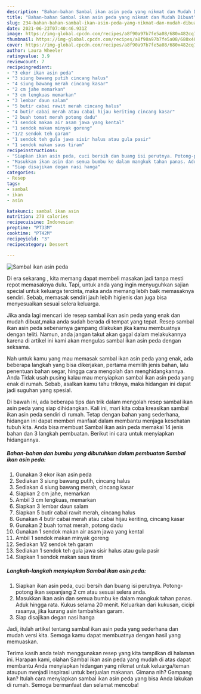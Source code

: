 ```yaml
---
description: "Bahan-bahan Sambal ikan asin peda yang nikmat dan Mudah Dibuat"
title: "Bahan-bahan Sambal ikan asin peda yang nikmat dan Mudah Dibuat"
slug: 234-bahan-bahan-sambal-ikan-asin-peda-yang-nikmat-dan-mudah-dibuat
date: 2021-06-23T07:40:46.931Z
image: https://img-global.cpcdn.com/recipes/a8f90a97b7fe5a08/680x482cq70/sambal-ikan-asin-peda-foto-resep-utama.jpg
thumbnail: https://img-global.cpcdn.com/recipes/a8f90a97b7fe5a08/680x482cq70/sambal-ikan-asin-peda-foto-resep-utama.jpg
cover: https://img-global.cpcdn.com/recipes/a8f90a97b7fe5a08/680x482cq70/sambal-ikan-asin-peda-foto-resep-utama.jpg
author: Laura Wheeler
ratingvalue: 3.9
reviewcount: 7
recipeingredient:
- "3 ekor ikan asin peda"
- "3 siung bawang putih cincang halus"
- "4 siung bawang merah cincang kasar"
- "2 cm jahe memarkan"
- "3 cm lengkuas memarkan"
- "3 lembar daun salam"
- "5 butir cabai rawit merah cincang halus"
- "4 butir cabai merah atau cabai hijau keriting cincang kasar"
- "2 buah tomat merah potong dadu"
- "1 sendok makan air asam jawa yang kental"
- "1 sendok makan minyak goreng"
- "1/2 sendok teh garam"
- "1 sendok teh gula jawa sisir halus atau gula pasir"
- "1 sendok makan saus tiram"
recipeinstructions:
- "Siapkan ikan asin peda, cuci bersih dan buang isi perutnya. Potong-potong ikan sepanjang 2 cm atau sesuai selera anda."
- "Masukkan ikan asin dan semua bumbu ke dalam mangkuk tahan panas. Aduk hingga rata. Kukus selama 20 menit. Keluarkan dari kukusan, cicipi rasanya, jika kurang asin tambahkan garam."
- "Siap disajikan degan nasi hanga"
categories:
- Resep
tags:
- sambal
- ikan
- asin

katakunci: sambal ikan asin 
nutrition: 270 calories
recipecuisine: Indonesian
preptime: "PT33M"
cooktime: "PT42M"
recipeyield: "3"
recipecategory: Dessert

---
```



![Sambal ikan asin peda](https://img-global.cpcdn.com/recipes/a8f90a97b7fe5a08/680x482cq70/sambal-ikan-asin-peda-foto-resep-utama.jpg)

Di era  sekarang , kita memang dapat membeli masakan jadi tanpa mesti repot memasaknya dulu. Tapi, untuk anda yang ingin menyuguhkan sajian special untuk keluarga tercinta, maka anda memang lebih baik memasaknya sendiri. Sebab, memasak sendiri jauh lebih higienis dan juga bisa menyesuaikan sesuai selera keluarga.

Jika anda lagi mencari ide resep sambal ikan asin peda yang enak dan mudah dibuat,maka anda sudah berada di tempat yang tepat. Resep sambal ikan asin peda  sebenarnya gampang dilakukan jika kamu membuatnya dengan teliti. Namun, anda jangan takut akan gagal dalam melakukannya 
karena di artikel ini kami akan mengulas sambal ikan asin peda dengan seksama.  



Nah untuk kamu yang mau memasak sambal ikan asin peda yang enak, ada beberapa langkah yang bisa dikerjakan, pertama memilih jenis bahan, lalu penentuan bahan segar, hingga cara mengolah dan menghidangkannya. Anda Tidak usah pusing kalau mau menyiapkan sambal ikan asin peda yang enak di rumah. Sebab, asalkan kamu  tahu triknya, maka hidangan ini dapat jadi suguhan yang spesial.

Di bawah ini, ada beberapa tips dan trik dalam mengolah resep sambal ikan asin peda yang siap dihidangkan. Kali ini, mari kita coba kreasikan sambal ikan asin peda sendiri di rumah. Tetap dengan bahan yang sederhana, hidangan ini dapat memberi manfaat dalam membantu menjaga kesehatan tubuh kita. Anda bisa membuat Sambal ikan asin peda memakai 14 jenis bahan dan 3 langkah pembuatan. Berikut ini cara untuk menyiapkan hidangannya.

<!--inarticleads1-->

##### Bahan-bahan dan bumbu yang dibutuhkan dalam pembuatan Sambal ikan asin peda:

1. Gunakan 3 ekor ikan asin peda
1. Sediakan 3 siung bawang putih, cincang halus
1. Sediakan 4 siung bawang merah, cincang kasar
1. Siapkan 2 cm jahe, memarkan
1. Ambil 3 cm lengkuas, memarkan
1. Siapkan 3 lembar daun salam
1. Siapkan 5 butir cabai rawit merah, cincang halus
1. Gunakan 4 butir cabai merah atau cabai hijau keriting, cincang kasar
1. Gunakan 2 buah tomat merah, potong dadu
1. Gunakan 1 sendok makan air asam jawa yang kental
1. Ambil 1 sendok makan minyak goreng
1. Sediakan 1/2 sendok teh garam
1. Sediakan 1 sendok teh gula jawa sisir halus atau gula pasir
1. Siapkan 1 sendok makan saus tiram




<!--inarticleads2-->

##### Langkah-langkah menyiapkan Sambal ikan asin peda:

1. Siapkan ikan asin peda, cuci bersih dan buang isi perutnya. Potong-potong ikan sepanjang 2 cm atau sesuai selera anda.
1. Masukkan ikan asin dan semua bumbu ke dalam mangkuk tahan panas. Aduk hingga rata. Kukus selama 20 menit. Keluarkan dari kukusan, cicipi rasanya, jika kurang asin tambahkan garam.
1. Siap disajikan degan nasi hanga




Jadi, itulah artikel tentang  sambal ikan asin peda  yang sederhana dan mudah versi kita. Semoga kamu dapat membuatnya dengan hasil yang memuaskan. 

Terima kasih anda telah menggunakan resep yang kita tampilkan di halaman ini. Harapan kami, olahan  Sambal ikan asin peda yang mudah di atas dapat membantu Anda menyiapkan hidangan yang nikmat untuk keluarga/teman ataupun menjadi inspirasi untuk berjualan makanan. Gimana nih? Gampang kan? Itulah cara menyiapkan sambal ikan asin peda yang bisa Anda lakukan di rumah. Semoga bermanfaat dan selamat mencoba!

